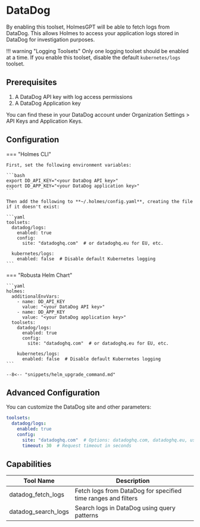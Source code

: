 # DataDog

By enabling this toolset, HolmesGPT will be able to fetch logs from DataDog. This allows Holmes to access your application logs stored in DataDog for investigation purposes.

!!! warning "Logging Toolsets"
    Only one logging toolset should be enabled at a time. If you enable this toolset, disable the default `kubernetes/logs` toolset.

## Prerequisites

1. A DataDog API key with log access permissions
2. A DataDog Application key

You can find these in your DataDog account under Organization Settings > API Keys and Application Keys.

## Configuration

=== "Holmes CLI"

    First, set the following environment variables:

    ```bash
    export DD_API_KEY="<your DataDog API key>"
    export DD_APP_KEY="<your DataDog application key>"
    ```

    Then add the following to **~/.holmes/config.yaml**, creating the file if it doesn't exist:

    ```yaml
    toolsets:
      datadog/logs:
        enabled: true
        config:
          site: "datadoghq.com"  # or datadoghq.eu for EU, etc.

      kubernetes/logs:
        enabled: false  # Disable default Kubernetes logging
    ```

=== "Robusta Helm Chart"

    ```yaml
    holmes:
      additionalEnvVars:
        - name: DD_API_KEY
          value: "<your DataDog API key>"
        - name: DD_APP_KEY
          value: "<your DataDog application key>"
      toolsets:
        datadog/logs:
          enabled: true
          config:
            site: "datadoghq.com"  # or datadoghq.eu for EU, etc.

        kubernetes/logs:
          enabled: false  # Disable default Kubernetes logging
    ```

    --8<-- "snippets/helm_upgrade_command.md"

## Advanced Configuration

You can customize the DataDog site and other parameters:

```yaml
toolsets:
  datadog/logs:
    enabled: true
    config:
      site: "datadoghq.com"  # Options: datadoghq.com, datadoghq.eu, us3.datadoghq.com, etc.
      timeout: 30  # Request timeout in seconds
```

## Capabilities

| Tool Name | Description |
|-----------|-------------|
| datadog_fetch_logs | Fetch logs from DataDog for specified time ranges and filters |
| datadog_search_logs | Search logs in DataDog using query patterns |
